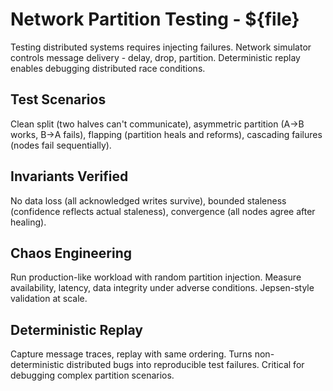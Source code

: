 # Network Partition Testing - ${file}

Testing distributed systems requires injecting failures. Network simulator controls message delivery - delay, drop, partition. Deterministic replay enables debugging distributed race conditions.

## Test Scenarios
Clean split (two halves can't communicate), asymmetric partition (A→B works, B→A fails), flapping (partition heals and reforms), cascading failures (nodes fail sequentially).

## Invariants Verified
No data loss (all acknowledged writes survive), bounded staleness (confidence reflects actual staleness), convergence (all nodes agree after healing).

## Chaos Engineering
Run production-like workload with random partition injection. Measure availability, latency, data integrity under adverse conditions. Jepsen-style validation at scale.

## Deterministic Replay
Capture message traces, replay with same ordering. Turns non-deterministic distributed bugs into reproducible test failures. Critical for debugging complex partition scenarios.
